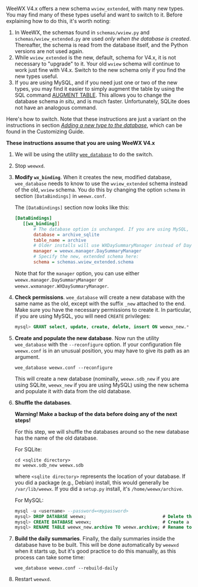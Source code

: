 WeeWX V4.x offers a new schema `wview_extended`, with many new types. You may find many of these types useful and want to switch to it. Before explaining how to do this, it's worth noting:

1. In WeeWX, the schemas found in `schemas/wview.py` and `schemas/wview_extended.py` are used _only when the database is created_. Thereafter, the schema is read from the database itself, and the Python versions are not used again.
2. While `wview_extended` is the new, default, schema for V4.x, it is not necessary to "upgrade" to it. Your old `wview` schema will continue to work just fine with V4.x. Switch to the new schema only if you find the new types useful.
3. If you are using MySQL, and if you need just one or two of the new types, you may find it easier to simply augment the table by using the SQL command [AUGMENT TABLE](https://www.mysqltutorial.org/mysql-add-column/). This allows you to change the database schema _in situ_, and is much faster. Unfortunately, SQLite does not have an analogous command.

Here's how to switch. Note that these instructions are just a variant on the instructions in section [_Adding a new type to the database_](http://www.weewx.com/docs/customizing.htm#add_archive_type), which can be found in the Customizing Guide.

**These instructions assume that you are using WeeWX V4.x**

1. We will be using the utility [`wee_database`](http://www.weewx.com/docs/utilities.htm#wee_database_utility) to do the switch.
2. Stop `weewxd`.
3. **Modify `wx_binding`**. When it creates the new, modified database, `wee_database` needs to know to use the `wview_extended` schema instead of the old, `wview` schema. You do this by changing the option `schema` in section `[DataBindings]` in `weewx.conf`.

   The `[DataBindings]` section now looks like this:

   ```ini
   [DataBindings]
      [[wx_binding]]
          # The database option is unchanged. If you are using MySQL, it should be archive_mysql
          database = archive_sqlite
          table_name = archive
          # Older installs will use WXDaySummaryManager instead of DaySummaryManager. Doesn't matter.
          manager = weewx.manager.DaySummaryManager
          # Specify the new, extended schema here:
          schema = schemas.wview_extended.schema
   ```

   Note that for the `manager` option, you can use either `weewx.manager.DaySummaryManager` or `weewx.wxmanager.WXDaySummaryManager`.

4. **Check permissions**. `wee_database` will create a new database with the same name as the old, except with the suffix `_new` attached to the end. Make sure you have the necessary permissions to create it. In particular, if you are using MySQL, you will need `CREATE` privileges:

   ```SQL
   mysql> GRANT select, update, create, delete, insert ON weewx_new.* TO weewx@localhost;
   ```
5. **Create and populate the new database**. Now run the utility `wee_database` with the `--reconfigure` option. If your configuration file `weewx.conf` is in an unusual position, you may have to give its path as an argument.

   ```shell
   wee_database weewx.conf --reconfigure
   ```

   This will create a new database (nominally, `weewx.sdb_new` if you are using SQLite, `weewx_new` if you are using MySQL) using the new schema and populate it with data from the old database.

6. **Shuffle the databases**. 

   **Warning!
   Make a backup of the data before doing any of the next steps!**

   For this step, we will shuffle the databases around so the new database has the name of the old database.

   For SQLite:

   ```shell
   cd <sqlite directory>
   mv weewx.sdb_new weewx.sdb
   ```

   where `<sqlite directory>` represents the location of your database. If you did a package (e.g., Debian) install, this would generally be `/var/lib/weewx`. If you did a `setup.py` install, it's `/home/weewx/archive`.

   For MySQL:

   ```sql
   mysql -u <username> --password=<mypassword>
   mysql> DROP DATABASE weewx;                             # Delete the old database
   mysql> CREATE DATABASE weewx;                           # Create a new one with the same name
   mysql> RENAME TABLE weewx_new.archive TO weewx.archive; # Rename to the nominal name
   ```

7. **Build the daily summaries**. Finally, the daily summaries inside the database have to be built. This will be done automatically by `weewxd` when it starts up, but it's good practice to do this manually, as this process can take some time:

   ```shell
   wee_database weewx.conf --rebuild-daily
   ```
8. Restart `weewxd`.


